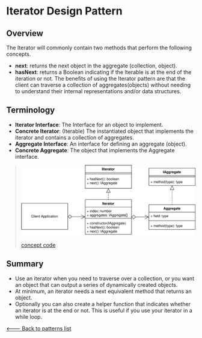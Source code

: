 # Iterator Design Pattern

## Overview

The Iterator will commonly contain two methods that perform the following concepts.

* **next**: returns the next object in the aggregate (collection, object).
* **hasNext**: returns a Boolean indicating if the Iterable is at the end of the iteration or not.
The benefits of using the Iterator pattern are that the client can traverse a collection of aggregates(objects) without needing to understand their internal representations and/or data structures.

## Terminology

* **Iterator Interface**: The Interface for an object to implement.
* **Concrete Iterator**: (Iterable) The instantiated object that implements the iterator and contains a collection of aggregates.
* **Aggregate Interface**: An interface for defining an aggregate (object).
* **Concrete Aggregate**: The object that implements the Aggregate interface.

> ![UML Diagram](./UML.svg)
>
> [concept code](./concept.ts)

## Summary

* Use an iterator when you need to traverse over a collection, or you want an object that can output a series of dynamically created objects.
* At minimum, an iterator needs a next equivalent method that returns an object.
* Optionally you can also create a helper function that indicates whether an iterator is at the end or not. This is useful if you use your iterator in a while loop.

[<--- Back to patterns list](../../patterns.md)

